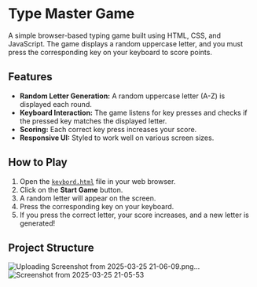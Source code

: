 # Type Master Game

A simple browser-based typing game built using HTML, CSS, and JavaScript. The game displays a random uppercase letter, and you must press the corresponding key on your keyboard to score points.

## Features

- **Random Letter Generation:** A random uppercase letter (A-Z) is displayed each round.
- **Keyboard Interaction:** The game listens for key presses and checks if the pressed key matches the displayed letter.
- **Scoring:** Each correct key press increases your score.
- **Responsive UI:** Styled to work well on various screen sizes.

## How to Play

1. Open the [`keybord.html`](keybord.html) file in your web browser.
2. Click on the **Start Game** button.
3. A random letter will appear on the screen.
4. Press the corresponding key on your keyboard.
5. If you press the correct letter, your score increases, and a new letter is generated!

## Project Structure
![Uploading Screenshot from 2025-03-25 21-06-09.png…]()
![Screenshot from 2025-03-25 21-05-53](https://github.com/user-attachments/assets/0e818ce1-5498-4451-8701-c69a8cd5fc1d)
